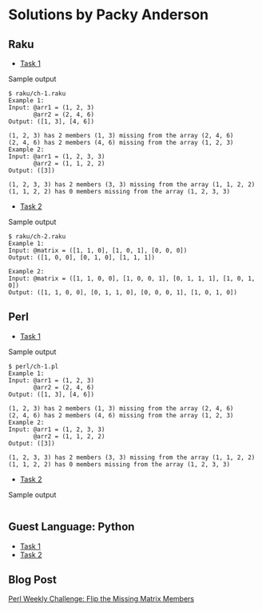 # Solutions by Packy Anderson

## Raku

* [Task 1](raku/ch-1.raku)

Sample output
```
$ raku/ch-1.raku
Example 1:
Input: @arr1 = (1, 2, 3)
       @arr2 = (2, 4, 6)
Output: ([1, 3], [4, 6])

(1, 2, 3) has 2 members (1, 3) missing from the array (2, 4, 6)
(2, 4, 6) has 2 members (4, 6) missing from the array (1, 2, 3)
Example 2:
Input: @arr1 = (1, 2, 3, 3)
       @arr2 = (1, 1, 2, 2)
Output: ([3])

(1, 2, 3, 3) has 2 members (3, 3) missing from the array (1, 1, 2, 2)
(1, 1, 2, 2) has 0 members missing from the array (1, 2, 3, 3)
```

* [Task 2](raku/ch-2.raku)

Sample output
```
$ raku/ch-2.raku
Example 1:
Input: @matrix = ([1, 1, 0], [1, 0, 1], [0, 0, 0])
Output: ([1, 0, 0], [0, 1, 0], [1, 1, 1])

Example 2:
Input: @matrix = ([1, 1, 0, 0], [1, 0, 0, 1], [0, 1, 1, 1], [1, 0, 1, 0])
Output: ([1, 1, 0, 0], [0, 1, 1, 0], [0, 0, 0, 1], [1, 0, 1, 0])
```

## Perl

* [Task 1](perl/ch-1.pl)

Sample output
```
$ perl/ch-1.pl
Example 1:
Input: @arr1 = (1, 2, 3)
       @arr2 = (2, 4, 6)
Output: ([1, 3], [4, 6])

(1, 2, 3) has 2 members (1, 3) missing from the array (2, 4, 6)
(2, 4, 6) has 2 members (4, 6) missing from the array (1, 2, 3)
Example 2:
Input: @arr1 = (1, 2, 3, 3)
       @arr2 = (1, 1, 2, 2)
Output: ([3])

(1, 2, 3, 3) has 2 members (3, 3) missing from the array (1, 1, 2, 2)
(1, 1, 2, 2) has 0 members missing from the array (1, 2, 3, 3)
```

* [Task 2](perl/ch-2.pl)

Sample output
```

```

## Guest Language: Python
* [Task 1](python/ch-1.py)
* [Task 2](python/ch-2.py)

## Blog Post

[Perl Weekly Challenge: Flip the Missing Matrix Members](https://packy.dardan.com/2023/11/05/perl-weekly-challenge-flip-the-missing-matrix-members/)
